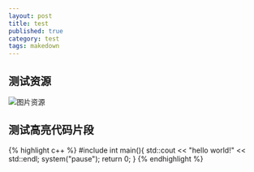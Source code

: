```yaml
---
layout: post
title: test
published: true
category: test
tags: makedown
---
```

## 测试资源
![图片资源]({{site.url}}/assets/img/path.jpg)

## 测试高亮代码片段
{% highlight c++ %}
#include <iostream>
int main(){
	std::cout << "hello world!" << std::endl;
	system("pause");
	return 0;
}
{% endhighlight %}
